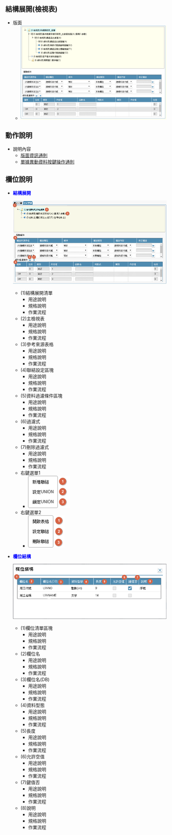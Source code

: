 ## <div id="layout">結構展開<path>(檢視表)</path></div>

* 版面
  * ![ini]

## <div id="form-action">動作說明</div>

* 說明內容
  * [版面資訊通則](../RulesOther/README.md#ruleother1)
  * [單據異動資料按鍵操作通則](../RulesButton/README#rulebutton2)

## <div id="object-desc">欄位說明</div>
* <p id="fieldbreak1" style="color:blue;font-weight:bold">結構展開</p>
 
    ![fieldbreak_m2]

  * <t>(1)結構展開清單</t>
    * 用途說明
    * 規格說明
    * 作業流程
  * <t>(2)主檢視表</t>
    * 用途說明
    * 規格說明
    * 作業流程
  * <t>(3)參考來源表格</t>
    * 用途說明
    * 規格說明
    * 作業流程
  * <t>(4)聯結設定區塊</t>
    * 用途說明
    * 規格說明
    * 作業流程
  * <t>(5)資料過濾條件區塊</t>
    * 用途說明
    * 規格說明
    * 作業流程
  * <t>(6)過濾式</t>
    * 用途說明
    * 規格說明
    * 作業流程
  * <t>(7)刪除過濾式</t>
    * 用途說明
    * 規格說明
    * 作業流程
  * <t id="menu1">右鍵選單1</t>
    * ![fieldbreak_m3_1] 
  * <t id="menu2">右鍵選單2</t>
    * ![fieldbreak_m3_2]
* <p id="fieldbreak4" style="color:blue;font-weight:bold">欄位結構</p>
    
    ![fieldbreak_m4]  

    * <t>(1)欄位清單區塊</t>
      * 用途說明
      * 規格說明
      * 作業流程
    * <t>(2)欄位名</t>
      * 用途說明
      * 規格說明
      * 作業流程
    * <t>(3)欄位名(DB)</t>
      * 用途說明
      * 規格說明
      * 作業流程
    * <t>(4)資料型態</t>
      * 用途說明
      * 規格說明
      * 作業流程
    * <t>(5)長度</t>
      * 用途說明
      * 規格說明
      * 作業流程
    * <t>(6)允許空值</t>
      * 用途說明
      * 規格說明
      * 作業流程
    * <t>(7)鍵值否</t>
      * 用途說明
      * 規格說明
      * 作業流程
    * <t>(8)說明</t>
      * 用途說明
      * 規格說明
      * 作業流程      
 
<!-- 圖示_介面 -->
[ini]:attachment/ini_logjoinList.png "[介面]結構展開"
[fieldbreak_m2]:attachment/mark_ini_logjoinview.png "[欄位說明]結構展開"
[fieldbreak_m3_1]:attachment/mark_ini_logjoin_menu1.png "[欄位說明]聯結設定_右鍵選單1"
[fieldbreak_m3_2]:attachment/mark_ini_logjoin_menu2.png "[欄位說明]聯結設定_右鍵選單2"
[fieldbreak_m4]:attachment/mark_ini_logjoin_phydata.png "[欄位說明]結構欄位"